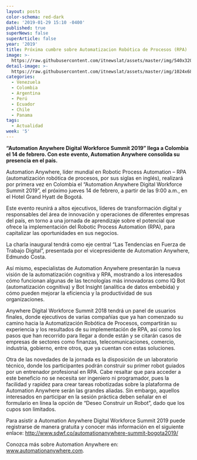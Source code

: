 ```yaml
---
layout: posts
color-schema: red-dark
date: '2019-01-29 15:10 -0400'
published: true
superNews: false
superArticle: false
year: '2019'
title: Próxima cumbre sobre Automatizacion Robótica de Procesos (RPA)
image: >-
  https://raw.githubusercontent.com/itnewslat/assets/master/img/540x320/Inteligencia-Artificial-Teclado-p.jpg
detail-image: >-
  https://raw.githubusercontent.com/itnewslat/assets/master/img/1024x680/Inteligencia-Artificial-Teclado-g.jpg
categories:
  - Venezuela
  - Colombia
  - Argentina
  - Perú
  - Ecuador
  - Chile
  - Panama
tags:
  - Actualidad
week: '5'
---
```

**“Automation Anywhere Digital Workforce Summit 2019” llega a Colombia el 14 de febrero. Con este evento, Automation Anywhere consolida su presencia en el país.**
    
Automation Anywhere, líder mundial en Robotic Process Automation – RPA (automatización robótica de procesos, por sus siglas en inglés), realizará por primera vez en Colombia el “Automation Anywhere Digital Workforce Summit 2019”, el próximo jueves 14 de febrero, a partir de las 9:00 a.m., en el Hotel Grand Hyatt de Bogotá.
 
Este evento reunirá a altos ejecutivos, líderes de transformación digital y responsables del área de innovación y operaciones de diferentes empresas del país, en torno a una jornada de aprendizaje sobre el potencial que ofrece la implementación del Robotic Process Automation (RPA), para capitalizar las oportunidades en sus negocios. 
 
La charla inaugural tendrá como eje central “Las Tendencias en Fuerza de Trabajo Digital”, presentada por el vicepresidente de Automation Anywhere, Edmundo Costa. 
 
Así mismo, especialistas de Automation Anywhere presentarán la nueva visión de la automatización cognitiva y RPA, mostrando a los interesados cómo funcionan algunas de las tecnologías más innovadoras como IQ Bot (automatización cognitiva) y Bot Insight (analítica de datos embebida) y cómo pueden mejorar la eficiencia y la productividad de sus organizaciones.
 
Anywhere Digital Workforce Summit 2018 tendrá un panel de usuarios finales, donde ejecutivos de varias compañías que ya han comenzado su camino hacia la Automatización Robótica de Procesos, compartirán su experiencia y los resultados de su implementación de RPA, así como los pasos que han recorrido para llegar a donde están y se citarán casos de empresas de sectores como finanzas, telecomunicaciones, comercio, industria, gobierno, entre otros, que ya cuentan con estas soluciones. 
 
Otra de las novedades de la jornada es la disposición de un laboratorio técnico, donde los participantes podrán construir su primer robot guiados por un entrenador profesional en RPA. Cabe resaltar que para acceder a este beneficio no se necesita ser ingeniero ni programador, pues la facilidad y rapidez para crear tareas robotizadas sobre la plataforma de Automation Anywhere serán las grandes aliadas. Sin embargo, aquellos interesados en participar en la sesión práctica deben señalar en el formulario en línea la opción de “Deseo Construir un Robot”, dado que los cupos son limitados.

Para asistir a Automation Anywhere Digital Workforce Summit 2019 puede registrarse de manera gratuita y conocer más información en el siguiente enlace: http://www.sdwf.co/automationanywhere-summit-bogota2019/ 
 
Conozca más sobre Automation Anywhere en: www.automationanywhere.com.